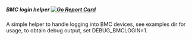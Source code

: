 ##### BMC login helper [![Go Report Card](https://goreportcard.com/badge/github.com/bmc-toolbox/bmclogin)](https://goreportcard.com/report/github.com/bmc-toolbox/bmclogin)
A simple helper to handle logging into BMC devices, see examples dir for usage,
to obtain debug output, set DEBUG_BMCLOGIN=1.
